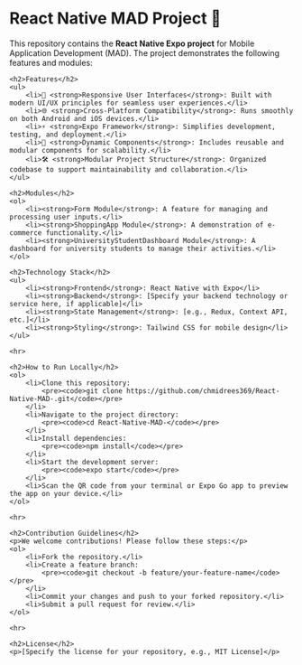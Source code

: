<!DOCTYPE html>
<html lang="en">
<head>
    <meta charset="UTF-8">
    <meta name="viewport" content="width=device-width, initial-scale=1.0">
    <title>React Native MAD Project</title>
</head>
<body>
    <h1>React Native MAD Project 🚀</h1>
    <p>
        This repository contains the <strong>React Native Expo project</strong> for Mobile Application Development (MAD). 
        The project demonstrates the following features and modules:
    </p>

    <h2>Features</h2>
    <ul>
        <li>📱 <strong>Responsive User Interfaces</strong>: Built with modern UI/UX principles for seamless user experiences.</li>
        <li>🌐 <strong>Cross-Platform Compatibility</strong>: Runs smoothly on both Android and iOS devices.</li>
        <li>⚡ <strong>Expo Framework</strong>: Simplifies development, testing, and deployment.</li>
        <li>🔄 <strong>Dynamic Components</strong>: Includes reusable and modular components for scalability.</li>
        <li>🛠️ <strong>Modular Project Structure</strong>: Organized codebase to support maintainability and collaboration.</li>
    </ul>

    <h2>Modules</h2>
    <ol>
        <li><strong>Form Module</strong>: A feature for managing and processing user inputs.</li>
        <li><strong>ShoppingApp Module</strong>: A demonstration of e-commerce functionality.</li>
        <li><strong>UniversityStudentDashboard Module</strong>: A dashboard for university students to manage their activities.</li>
    </ol>

    <h2>Technology Stack</h2>
    <ul>
        <li><strong>Frontend</strong>: React Native with Expo</li>
        <li><strong>Backend</strong>: [Specify your backend technology or service here, if applicable]</li>
        <li><strong>State Management</strong>: [e.g., Redux, Context API, etc.]</li>
        <li><strong>Styling</strong>: Tailwind CSS for mobile design</li>
    </ul>

    <hr>

    <h2>How to Run Locally</h2>
    <ol>
        <li>Clone this repository:
            <pre><code>git clone https://github.com/chmidrees369/React-Native-MAD-.git</code></pre>
        </li>
        <li>Navigate to the project directory:
            <pre><code>cd React-Native-MAD-</code></pre>
        </li>
        <li>Install dependencies:
            <pre><code>npm install</code></pre>
        </li>
        <li>Start the development server:
            <pre><code>expo start</code></pre>
        </li>
        <li>Scan the QR code from your terminal or Expo Go app to preview the app on your device.</li>
    </ol>

    <hr>

    <h2>Contribution Guidelines</h2>
    <p>We welcome contributions! Please follow these steps:</p>
    <ol>
        <li>Fork the repository.</li>
        <li>Create a feature branch:
            <pre><code>git checkout -b feature/your-feature-name</code></pre>
        </li>
        <li>Commit your changes and push to your forked repository.</li>
        <li>Submit a pull request for review.</li>
    </ol>

    <hr>

    <h2>License</h2>
    <p>[Specify the license for your repository, e.g., MIT License]</p>
</body>
</html>
